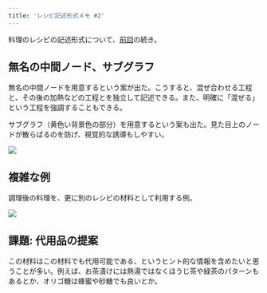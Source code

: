 ```yaml
---
title: 'レシピ記述形式メモ #2'
---
```

料理のレシピの記述形式について、[前回](https://r7kamura.com/articles/2022-05-13-mermaid-recipe-memo)の続き。

無名の中間ノード、サブグラフ
--------------

無名の中間ノードを用意するという案が出た。こうすると、混ぜ合わせる工程と、その後の加熱などの工程とを独立して記述できる。また、明確に「混ぜる」という工程を強調することもできる。

サブグラフ（黄色い背景色の部分）を用意するという案も出た。見た目上のノードが散らばるのを防げ、視覚的な誘導もしやすい。

![](https://lh4.googleusercontent.com/59RAIqXYicgSrFfGVQfrhTOqA3FouQIYwuRXFz_F9RcYYcx2RbNG4lPy4FoEZl0CMibw5rkR6xQ2frh3hCdLyw2zdBgkgH1oAp1XwmDWAaR2ZqmcBh_GeuDPfGR95zl2dXE8d-Yekd0lUcajCsTv4mlbwM6gn0MIMT8kyrFss6AWsYj2I5JjfTUyKy2A)

複雑な例
----

調理後の料理を、更に別のレシピの材料として利用する例。

![](https://lh4.googleusercontent.com/bYzeQ1bqXkykqbyChWlzlakGmUO-7nj_N3ZJCTE6LqeQF4cGrDfG9OocJOezTISRM2miQGD5vsUFuxxdyY9f-xPdjP_sVMQ0Tr4DEp9O5NDTtMVtVmJbxP-K3hoyGDZYPTYALJGSoUaPKF0359_261266Bu1wXCFTqCumpSFdOmuZ27VIk-qiBrGSqMR)

課題: 代用品の提案
----------

この材料はこの材料でも代用可能である、というヒント的な情報を含めたいと思うことが多い。例えば、お茶漬けには熱湯ではなくほうじ茶や緑茶のパターンもあるとか、オリゴ糖は蜂蜜や砂糖でも良いとか。
